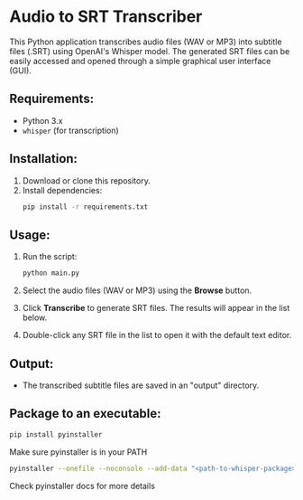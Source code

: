 # Audio to SRT Transcriber

This Python application transcribes audio files (WAV or MP3) into subtitle files (.SRT) using OpenAI's Whisper model. The generated SRT files can be easily accessed and opened through a simple graphical user interface (GUI).

## Requirements:
- Python 3.x
- `whisper` (for transcription)

## Installation:
1. Download or clone this repository.
2. Install dependencies:
    ```bash
    pip install -r requirements.txt
    ```
   
## Usage:
1. Run the script:
    ```bash
    python main.py
    ```

2. Select the audio files (WAV or MP3) using the **Browse** button.

3. Click **Transcribe** to generate SRT files. The results will appear in the list below.

4. Double-click any SRT file in the list to open it with the default text editor.

## Output:
- The transcribed subtitle files are saved in an "output" directory.

## Package to an executable:

```bash
pip install pyinstaller
```

Make sure pyinstaller is in your PATH

```bash
pyinstaller --onefile --noconsole --add-data "<path-to-whisper-package>;whisper/" .\main.py
```

Check pyinstaller docs for more details